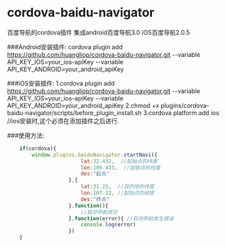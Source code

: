 # cordova-baidu-navigator
百度导航的cordova插件
    集成android百度导航3.0
    iOS百度导航2.0.5
  
###Android安装插件:
    cordova plugin add https://github.com/huangliop/cordova-baidu-navigator.git --variable API_KEY_IOS=your_ios-apiKey --variable API_KEY_ANDROID=your_android_apiKey

###iOS安装插件:
    1.cordova plugin add https://github.com/huangliop/cordova-baidu-navigator.git --variable API_KEY_IOS=your_ios-apiKey --variable API_KEY_ANDROID=your_android_apiKey
    2.chmod +x plugins/cordova-baidu-navigator/scripts/before_plugin_install.sh
    3.cordova platform add ios  //ios安装时,这个必须在添加插件之后进行.
  
###使用方法: 
```javascript
    if(cordova){
        window.plugins.baiduNavigator.startNavi({
                        lat:32.432,  //起始点的纬度
                        lon:109.433,  //起始点的经度
                        des:"起点"
                    },{
                        lat:31.23,  //目的地的纬度
                        lon:107.32, //起始点的经度
                        des:"终点"
                    },function(){
                        //启动导航成功
                    },function(error){ //启动导航发生错误
                        console.log(error)
                    }) 
    } 
 ```
